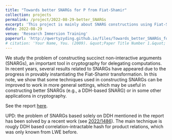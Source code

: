 ```yaml
---
title: "Towards better SNARGs for P from Fiat-Shamir"
collection: projects
permalink: /project/2022-08-29-better_SNARGs
excerpt: 'This project is mainly about SNARG constructions using Fiat-Shamir in recent years. We make some attempts to generalize some techniques used in the constructions.'
date: 2022-08-29
venue: 'Research Immersion Training'
paperurl: 'http://qwertyzyding.github.io/files/Towards_better_SNARGs_for_P_from_Fiat-Shamir.pdf'
# citation: 'Your Name, You. (2009). &quot;Paper Title Number 1.&quot; <i>Journal 1</i>. 1(1).'
---
```


We study the problem of constructing succinct non-interactive arguments ($\mathrm{SNARG}$s), an important tool in cryptography for delegating computations. In recent years, several results related to $\mathrm{SNARG}$s have appeared due to the progress in provably instantiating the Fiat-Shamir transformation. In this note, we show that some techniques used in constructing $\mathrm{SNARG}$s can be improved to work in more general settings, which may be useful in constructing better $\mathrm{SNARG}$s (e.g., a $\mathrm{DDH}$-based $\mathrm{SNARG}$) or in some other applications in cryptography.

See the report [here](http://qwertyzyding.github.io/files/Towards_better_SNARGs_for_P_from_Fiat-Shamir.pdf).

UPD: the problem of $\mathrm{SNARG}$s based solely on $\mathrm{DDH}$ mentioned in the report has been solved by a recent work (see [2022/1486](https://eprint.iacr.org/2022/1486)). The main technique is rougly $\mathrm{DDH}$ based correlation-intractable hash for product relations, which was only known from $\mathrm{LWE}$ before.